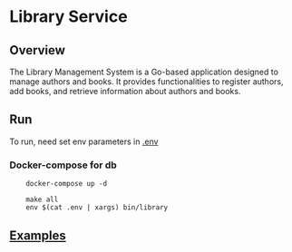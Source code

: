# Library Service

## Overview
The Library Management System is a Go-based application designed to manage
authors and books. It provides functionalities to register authors,
add books, and retrieve information about authors and books.

## Run

To run, need set env parameters in [.env](../.env)

### Docker-compose for db

```shell
    docker-compose up -d
```

```shell
    make all
    env $(cat .env | xargs) bin/library
```

## [Examples](spec/api/library/library.swagger.json)
